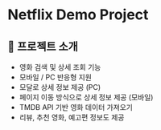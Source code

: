# Netflix Demo Project

## 🚀 프로젝트 소개

- 영화 검색 및 상세 조회 기능
- 모바일 / PC 반응형 지원
- 모달로 상세 정보 제공 (PC)
- 페이지 이동 방식으로 상세 정보 제공 (모바일)
- TMDB API 기반 영화 데이터 가져오기
- 리뷰, 추천 영화, 예고편 정보도 제공
